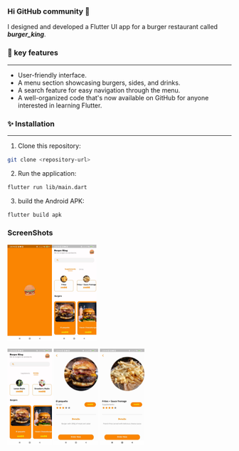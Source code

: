 ### Hi GitHub community 👋
I designed and developed a Flutter UI app for a burger restaurant called ***burger_king***.
    
### 🔭 key features
-----
 - User-friendly interface.
 - A menu section showcasing burgers, sides, and drinks.
 - A search feature for easy navigation through the menu.
 - A well-organized code that's now available on GitHub for anyone interested in learning Flutter.

### ✨ Installation
-----
 1. Clone this repository:
```bash
git clone <repository-url>
```

2. Run the application:
```bash
flutter run lib/main.dart
```

3. build the Android APK:
```bash
flutter build apk
```
### ScreenShots
<img src="lib/assets/1.jpg" width="100"><img src="lib/assets/2.jpg" width="100">

<img src="lib/assets/3.jpg" width="100">
<img src="lib/assets/4.jpg" width="100">
<img src="lib/assets/5.jpg" width="100">


